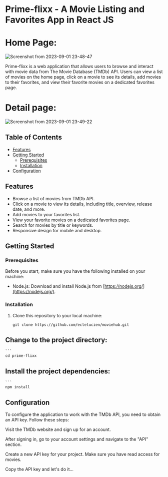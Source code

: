 # Prime-flixx - A Movie Listing and Favorites App in React JS

# Home Page:
![Screenshot from 2023-09-01 23-48-47](https://github.com/eclelucien/prime-flixx/assets/56320433/fdd6801d-52e1-4e22-b471-7f86d6b76322)


Prime-flixx is a web application that allows users to browse and interact with movie data from The Movie Database (TMDb) API. Users can view a list of movies on the home page, click on a movie to see its details, add movies to their favorites, and view their favorite movies on a dedicated favorites page.

# Detail page:
![Screenshot from 2023-09-01 23-49-22](https://github.com/eclelucien/prime-flixx/assets/56320433/fc0ab384-7d2b-4743-8ac7-fa7b362ccae8)


## Table of Contents

- [Features](#features)
- [Getting Started](#getting-started)
  - [Prerequisites](#prerequisites)
  - [Installation](#installation)
- [Configuration](#configuration)

## Features

- Browse a list of movies from TMDb API.
- Click on a movie to view its details, including title, overview, release date, and more.
- Add movies to your favorites list.
- View your favorite movies on a dedicated favorites page.
- Search for movies by title or keywords.
- Responsive design for mobile and desktop.

## Getting Started

### Prerequisites

Before you start, make sure you have the following installed on your machine:

- Node.js: Download and install Node.js from [https://nodejs.org/](https://nodejs.org/).

### Installation

1. Clone this repository to your local machine:

   ```shell
   git clone https://github.com/eclelucien/moviehub.git

## Change to the project directory:

    ```
    cd prime-flixx


## Install the project dependencies:

    ```
    npm install

## Configuration

To configure the application to work with the TMDb API, you need to obtain an API key. Follow these steps:

Visit the TMDb website and sign up for an account.

After signing in, go to your account settings and navigate to the "API" section.

Create a new API key for your project. Make sure you have read access for movies.

Copy the API key and let's do it...
